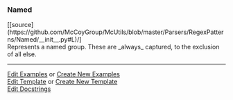 ### <a id="McUtils.Parsers.RegexPatterns.Named">Named</a> 
<div class="docs-source-link" markdown="1">
[[source](https://github.com/McCoyGroup/McUtils/blob/master/Parsers/RegexPatterns/Named/__init__.py#L)/]
</div>
Represents a named group. These are _always_ captured, to the exclusion of all else.



___

[Edit Examples](https://github.com/McCoyGroup/McUtils/edit/master/ci/examples/McUtils/Parsers/RegexPatterns/Named.md) or 
[Create New Examples](https://github.com/McCoyGroup/McUtils/new/master/?filename=ci/examples/McUtils/Parsers/RegexPatterns/Named.md) <br/>
[Edit Template](https://github.com/McCoyGroup/McUtils/edit/master/ci/docs/McUtils/Parsers/RegexPatterns/Named.md) or 
[Create New Template](https://github.com/McCoyGroup/McUtils/new/master/?filename=ci/docs/templates/McUtils/Parsers/RegexPatterns/Named.md) <br/>
[Edit Docstrings](https://github.com/McCoyGroup/McUtils/edit/master/Parsers/RegexPatterns/Named/__init__.py#L?message=Update%20Docs)


